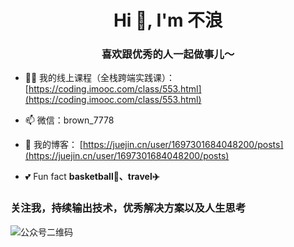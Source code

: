 <h1 align="center">Hi 👋, I'm 不浪</h1>
<h3 align="center">喜欢跟优秀的人一起做事儿～</h3>


- 👨‍🏫 我的线上课程（全栈跨端实践课）：[https://coding.imooc.com/class/553.html](https://coding.imooc.com/class/553.html)
  
- 📫 微信：brown_7778
  
- 📝 我的博客： [https://juejin.cn/user/1697301684048200/posts](https://juejin.cn/user/1697301684048200/posts)

- 💕 Fun fact **basketball🏀、travel✈️**


<h3>关注我，持续输出技术，优秀解决方案以及人生思考</h3>

![公众号二维码](https://github.com/tingyuxuan2302/tingyuxuan2302/assets/22094990/68fd15ff-5fc6-4fae-8341-d8ceff90356e)


<!-- [![Anurag's GitHub stats](https://github-readme-stats.vercel.app/api?username=tingyuxuan2302&show_icons=true&theme=radical)](https://github.com/anuraghazra/github-readme-stats) -->





